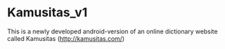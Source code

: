 # Kamusitas_v1
This is a newly developed android-version of an online dictionary website called Kamusitas (http://kamusitas.com/)
